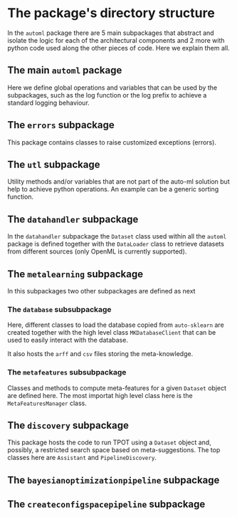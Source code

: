 # The package's directory structure

In the `automl` package there are 5 main subpackages that abstract and isolate
the logic for each of the architectural components and 2 more with python code
used along the other pieces of code. Here we explain them all.

## The main `automl` package

Here we define global operations and variables that can be used by the
subpackages, such as the log function or the log prefix to achieve a standard
logging behaviour.

## The `errors` subpackage

This package contains classes to raise customized exceptions (errors).

## The `utl` subpackage

Utility methods and/or variables that are not part of the auto-ml solution but
help to achieve python operations. An example can be a generic sorting function.

## The `datahandler` subpackage

In the `datahandler` subpackage the `Dataset` class used within all the `automl`
package is defined together with the `DataLoader` class to retrieve datasets
from different sources (only OpenML is currently supported).

## The `metalearning` subpackage

In this subpackages two other subpackages are defined as next

### The `database` subsubpackage

Here, different classes to load the database copied from `auto-sklearn` are
created together with the high level class `MKDatabaseClient` that can be used
to easily interact with the database.

It also hosts the `arff` and `csv` files storing the meta-knowledge.

### The `metafeatures` subsubpackage

Classes and methods to compute meta-features for a given `Dataset` object are
defined here. The most importat high level class here is the
`MetaFeaturesManager` class.

## The `discovery` subpackage

This package hosts the code to run TPOT using a `Dataset` object and, possibly,
a restricted search space based on meta-suggestions. The top classes here are
`Assistant` and `PipelineDiscovery`.

## The `bayesianoptimizationpipeline` subpackage


## The `createconfigspacepipeline` subpackage

